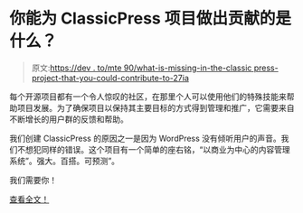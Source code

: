 # 你能为 ClassicPress 项目做出贡献的是什么？

> 原文:[https://dev . to/mte 90/what-is-missing-in-the-classic press-project-that-you-could-contribute-to-27ia](https://dev.to/mte90/what-is-missing-in-the-classicpress-project-that-you-could-contribute-to-27ia)

每个开源项目都有一个令人惊叹的社区，在那里个人可以使用他们的特殊技能来帮助项目发展。为了确保项目以保持其主要目标的方式得到管理和推广，它需要来自不断增长的用户群的反馈和帮助。

我们创建 ClassicPress 的原因之一是因为 WordPress 没有倾听用户的声音。我们不想犯同样的错误。这个项目有一个简单的座右铭，“以商业为中心的内容管理系统”。强大。百搭。可预测”。

我们需要你！

[查看全文！](https://www.classicpress.net/blog/2019/04/04/what-is-missing-in-the-classicpress-project-that-you-could-contribute-to/)